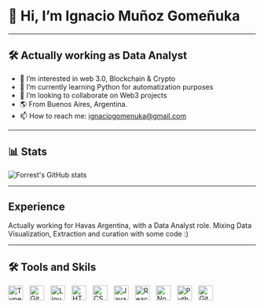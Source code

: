 <h1>👋 Hi, I’m Ignacio Muñoz Gomeñuka </h1>
<hr>

<h2>🛠 Actually working as Data Analyst</h2>


- 👀 I’m interested in web 3.0, Blockchain & Crypto
- 🌱 I’m currently learning Python for automatization purposes
- 💞️ I’m looking to collaborate on Web3 projects
- 🌎 From Buenos Aires, Argentina.
- 📫 How to reach me: ignaciogomenuka@gmail.com

<hr>
<h2>📊 Stats</h2>

![Forrest's GitHub stats](https://github-readme-stats.vercel.app/api?username=ignaciogomenuka&show_icons=true&theme=tokyonight)

<hr>

<h2>Experience</h2>

Actually working for Havas Argentina, with a Data Analyst role.
Mixing Data Visualization, Extraction and curation with some code :)

<hr>

<h2>🛠 Tools and Skils</h2>

<img align="left" alt="TypeScript" width="30px" style="padding-right:10px;" src="https://cdn.jsdelivr.net/gh/devicons/devicon/icons/typescript/typescript-plain.svg" />
<img align="left" alt="Git" width="30px" style="padding-right:10px;" src="https://cdn.jsdelivr.net/gh/devicons/devicon/icons/git/git-original.svg" />
<img align="left" alt="Linux" width="30px" style="padding-right:10px;" src="https://cdn.jsdelivr.net/gh/devicons/devicon/icons/linux/linux-original.svg" />
<img align="left" alt="HTML" width="30px" style="padding-right:10px;" src="https://cdn.jsdelivr.net/gh/devicons/devicon/icons/html5/html5-plain.svg" />
<img align="left" alt="CSS" width="30px" style="padding-right:10px;" src="https://cdn.jsdelivr.net/gh/devicons/devicon/icons/css3/css3-plain.svg" />
<img align="left" alt="JavaScript" width="30px" style="padding-right:10px;" src="https://cdn.jsdelivr.net/gh/devicons/devicon/icons/javascript/javascript-plain.svg" />
<img align="left" alt="React" width="30px" style="padding-right:10px;" src="https://cdn.jsdelivr.net/gh/devicons/devicon/icons/react/react-original.svg" />
<img align="left" alt="NodeJS" width="30px" style="padding-right:10px;" src="https://cdn.jsdelivr.net/gh/devicons/devicon/icons/nodejs/nodejs-original.svg" />
<img align="left" alt="Python" width="30px" style="padding-right:10px;" src="https://cdn.jsdelivr.net/gh/devicons/devicon/icons/python/python-plain.svg" />
<img align="left" alt="GitHub" width="30px" style="padding-right:10px;" src="https://cdn.jsdelivr.net/gh/devicons/devicon/icons/github/github-original.svg" />

<!---
ignaciogomenuka/ignaciogomenuka is a ✨ special ✨ repository because its `README.md` (this file) appears on your GitHub profile.
You can click the Preview link to take a look at your changes.
--->
